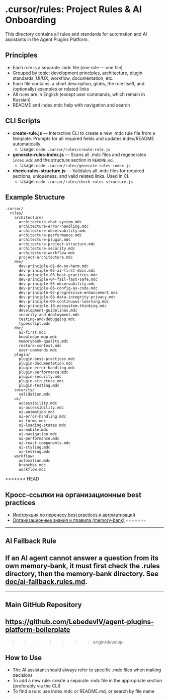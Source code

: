# .cursor/rules: Project Rules & AI Onboarding

This directory contains all rules and standards for automation and AI assistants in the Agent Plugins Platform.

## Principles
- Each rule is a separate .mdc file (one rule — one file)
- Grouped by topic: development principles, architecture, plugin standards, UI/UX, workflow, documentation, etc.
- Each file contains: a short description, globs, the rule itself, and (optionally) examples or related links
- All rules are in English (except user commands, which remain in Russian)
- README and index.mdc help with navigation and search

## CLI Scripts

- **create-rule.js** — Interactive CLI to create a new .mdc rule file from a template. Prompts for all required fields and updates index/README automatically.
  - Usage: `node .cursor/rules/create-rule.js`
- **generate-rules-index.js** — Scans all .mdc files and regenerates `index.mdc` and the structure section in `README.md`.
  - Usage: `node .cursor/rules/generate-rules-index.js`
- **check-rules-structure.js** — Validates all .mdc files for required sections, uniqueness, and valid related links. Used in CI.
  - Usage: `node .cursor/rules/check-rules-structure.js`

## Example Structure
```
.cursor/
  rules/
    architecture/
      architecture-chat-system.mdc
      architecture-error-handling.mdc
      architecture-observability.mdc
      architecture-performance.mdc
      architecture-plugin.mdc
      architecture-project-structure.mdc
      architecture-security.mdc
      architecture-workflow.mdc
      project-architecture.mdc
    dev/
      dev-principle-01-do-no-harm.mdc
      dev-principle-02-ai-first-docs.mdc
      dev-principle-03-best-practices.mdc
      dev-principle-04-fail-fast-safe.mdc
      dev-principle-05-observability.mdc
      dev-principle-06-config-as-code.mdc
      dev-principle-07-progressive-enhancement.mdc
      dev-principle-08-data-integrity-privacy.mdc
      dev-principle-09-continuous-learning.mdc
      dev-principle-10-ecosystem-thinking.mdc
      development-guidelines.mdc
      security-and-deployment.mdc
      testing-and-debugging.mdc
      typescript.mdc
    doc/
      ai-first.mdc
      knowledge-map.mdc
      memorybank-quality.mdc
      restore-context.mdc
      user-commands.mdc
    plugin/
      plugin-best-practices.mdc
      plugin-documentation.mdc
      plugin-error-handling.mdc
      plugin-performance.mdc
      plugin-security.mdc
      plugin-structure.mdc
      plugin-testing.mdc
    security/
      validation.mdc
    ui/
      accessibility.mdc
      ui-accessibility.mdc
      ui-animation.mdc
      ui-error-handling.mdc
      ui-forms.mdc
      ui-loading-states.mdc
      ui-mobile.mdc
      ui-navigation.mdc
      ui-performance.mdc
      ui-react-components.mdc
      ui-styling.mdc
      ui-testing.mdc
    workflow/
      automation.mdc
      branches.mdc
      workflow.mdc
```

<<<<<<< HEAD
## Кросс-ссылки на организационные best practices

- [Инструкция по переносу best practices и автоматизаций](../../docs/for-ai-best-practices/transfer-best-practices.md)
- [Организационные знания и правила (memory-bank)](../../memory-bank/README.md)
=======
---
## AI Fallback Rule

If an AI agent cannot answer a question from its own memory-bank, it must first check the .rules directory, then the memory-bank directory. See [doc/ai-fallback.rules.md](./doc/ai-fallback.rules.md).
---

---
## Main GitHub Repository

https://github.com/LebedevIV/agent-plugins-platform-boilerplate
---
>>>>>>> origin/develop

## How to Use
- The AI assistant should always refer to specific .mdc files when making decisions
- To add a new rule: create a separate .mdc file in the appropriate section (preferably via the CLI)
- To find a rule: use index.mdc or README.md, or search by file name 